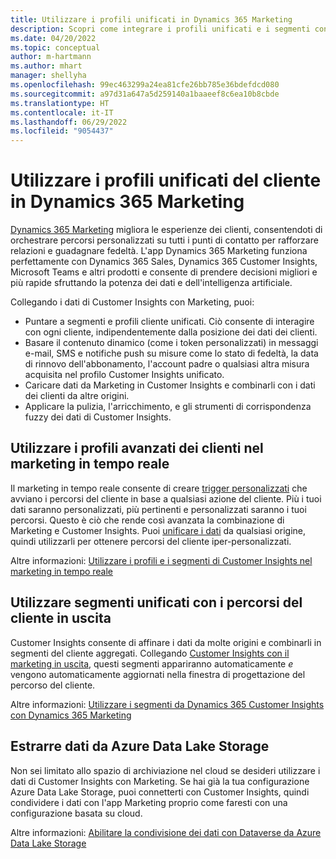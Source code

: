 ```yaml
---
title: Utilizzare i profili unificati in Dynamics 365 Marketing
description: Scopri come integrare i profili unificati e i segmenti con Dynamics 365 Marketing.
ms.date: 04/20/2022
ms.topic: conceptual
author: m-hartmann
ms.author: mhart
manager: shellyha
ms.openlocfilehash: 99ec463299a24ea81cfe26bb785e36bdefdcd080
ms.sourcegitcommit: a97d31a647a5d259140a1baaeef8c6ea10b8cbde
ms.translationtype: HT
ms.contentlocale: it-IT
ms.lasthandoff: 06/29/2022
ms.locfileid: "9054437"
---
```

# <a name="use-unified-customer-profiles-in-dynamics-365-marketing"></a>Utilizzare i profili unificati del cliente in Dynamics 365 Marketing

[Dynamics 365 Marketing](/dynamics365/marketing/overview) migliora le esperienze dei clienti, consentendoti di orchestrare percorsi personalizzati su tutti i punti di contatto per rafforzare relazioni e guadagnare fedeltà. L'app Dynamics 365 Marketing funziona perfettamente con Dynamics 365 Sales, Dynamics 365 Customer Insights, Microsoft Teams e altri prodotti e consente di prendere decisioni migliori e più rapide sfruttando la potenza dei dati e dell'intelligenza artificiale.

Collegando i dati di Customer Insights con Marketing, puoi:

- Puntare a segmenti e profili cliente unificati. Ciò consente di interagire con ogni cliente, indipendentemente dalla posizione dei dati dei clienti.
- Basare il contenuto dinamico (come i token personalizzati) in messaggi e-mail, SMS e notifiche push su misure come lo stato di fedeltà, la data di rinnovo dell'abbonamento, l'account padre o qualsiasi altra misura acquisita nel profilo Customer Insights unificato.
- Caricare dati da Marketing in Customer Insights e combinarli con i dati dei clienti da altre origini.
- Applicare la pulizia, l'arricchimento, e gli strumenti di corrispondenza fuzzy dei dati di Customer Insights.

## <a name="use-rich-customer-profiles-in-real-time-marketing"></a>Utilizzare i profili avanzati dei clienti nel marketing in tempo reale

Il marketing in tempo reale consente di creare [trigger personalizzati](/dynamics365/marketing/real-time-marketing-custom-triggers) che avviano i percorsi del cliente in base a qualsiasi azione del cliente. Più i tuoi dati saranno personalizzati, più pertinenti e personalizzati saranno i tuoi percorsi. Questo è ciò che rende così avanzata la combinazione di Marketing e Customer Insights. Puoi [unificare i dati](data-unification.md) da qualsiasi origine, quindi utilizzarli per ottenere percorsi del cliente iper-personalizzati.

Altre informazioni: [Utilizzare i profili e i segmenti di Customer Insights nel marketing in tempo reale](/dynamics365/marketing/real-time-marketing-ci-profile)

## <a name="use-unified-segments-with-outbound-customer-journeys"></a>Utilizzare segmenti unificati con i percorsi del cliente in uscita

Customer Insights consente di affinare i dati da molte origini e combinarli in segmenti del cliente aggregati. Collegando [Customer Insights con il marketing in uscita](export-dynamics365-marketing.md), questi segmenti appariranno automaticamente *e* vengono automaticamente aggiornati nella finestra di progettazione del percorso del cliente.

Altre informazioni: [Utilizzare i segmenti da Dynamics 365 Customer Insights con Dynamics 365 Marketing](/dynamics365/marketing/customer-insights-segments)

## <a name="pull-data-from-your-own-azure-data-lake-storage"></a>Estrarre dati da Azure Data Lake Storage

Non sei limitato allo spazio di archiviazione nel cloud se desideri utilizzare i dati di Customer Insights con Marketing. Se hai già la tua configurazione Azure Data Lake Storage, puoi connetterti con Customer Insights, quindi condividere i dati con l'app Marketing proprio come faresti con una configurazione basata su cloud.

Altre informazioni: [Abilitare la condivisione dei dati con Dataverse da Azure Data Lake Storage](customer-insights-dataverse.md#enable-data-sharing-with-dataverse-from-your-own-azure-data-lake-storage-preview)
